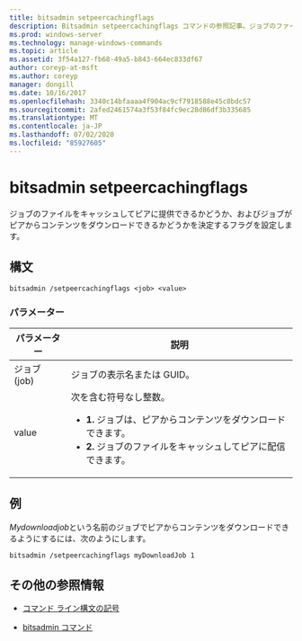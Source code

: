 ```yaml
---
title: bitsadmin setpeercachingflags
description: Bitsadmin setpeercachingflags コマンドの参照記事。ジョブのファイルをキャッシュしてピアに提供できるかどうか、およびジョブがピアからコンテンツをダウンロードできるかどうかを決定するフラグを設定します。
ms.prod: windows-server
ms.technology: manage-windows-commands
ms.topic: article
ms.assetid: 3f54a127-fb68-49a5-b843-664ec833df67
author: coreyp-at-msft
ms.author: coreyp
manager: dongill
ms.date: 10/16/2017
ms.openlocfilehash: 3340c14bfaaaa4f904ac9cf7918588e45c8bdc57
ms.sourcegitcommit: 2afed2461574a3f53f84fc9ec28d86df3b335685
ms.translationtype: MT
ms.contentlocale: ja-JP
ms.lasthandoff: 07/02/2020
ms.locfileid: "85927605"
---
```

# <a name="bitsadmin-setpeercachingflags"></a>bitsadmin setpeercachingflags

ジョブのファイルをキャッシュしてピアに提供できるかどうか、およびジョブがピアからコンテンツをダウンロードできるかどうかを決定するフラグを設定します。

## <a name="syntax"></a>構文

```
bitsadmin /setpeercachingflags <job> <value>
```

### <a name="parameters"></a>パラメーター

| パラメーター | 説明 |
| --------- | ----------- |
| ジョブ (job) | ジョブの表示名または GUID。 |
| value | 次を含む符号なし整数。<ul><li>**1.** ジョブは、ピアからコンテンツをダウンロードできます。</li><li>**2.** ジョブのファイルをキャッシュしてピアに配信できます。</li></ul> |

## <a name="examples"></a>例

*Mydownloadjob*という名前のジョブでピアからコンテンツをダウンロードできるようにするには、次のようにします。

```
bitsadmin /setpeercachingflags myDownloadJob 1
```

## <a name="additional-references"></a>その他の参照情報

- [コマンド ライン構文の記号](command-line-syntax-key.md)

- [bitsadmin コマンド](bitsadmin.md)
